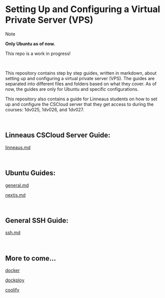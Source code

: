 # Setting Up and Configuring a Virtual Private Server (VPS)

> [!NOTE]
> **Only Ubuntu as of now.**
> 
> This repo is a work in progress!

<br>

This repository contains step by step guides, written in markdown, about setting up and configuring a virtual private server (VPS). The guides are separated into different files and folders based on what they cover. As of now, the guides are only for Ubuntu and specific configurations.

This repository also contains a guide for Linneaus students on how to set up and configure the CSCloud server that they get access to during the courses: 1dv025, 1dv026, and 1dv027.

<br>

## Linneaus CSCloud Server Guide:

[linneaus.md](linneaus.md)

<br>

## Ubuntu Guides:

[general.md](ubuntu/general.md)

[nextjs.md](ubuntu/nextjs.md)

<br>

## General SSH Guide:

[ssh.md](ssh.md)

<br>

## More to come...

<ins>docker</ins>

<ins>dockploy</ins>

<ins>coolify</ins>